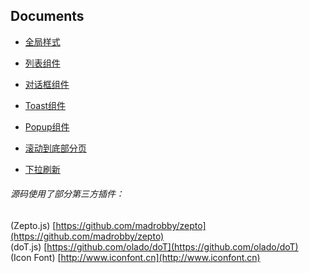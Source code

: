 ## Documents

- [全局样式](global.md)

- [列表组件](list.md)

- [对话框组件](dialog.md)

- [Toast组件](toast.md)

- [Popup组件](popup.md)

- [滚动到底部分页](rollPage.md)

- [下拉刷新](pullToRefresh.md)

###### 源码使用了部分第三方插件：<br/>
(Zepto.js) [https://github.com/madrobby/zepto](https://github.com/madrobby/zepto)<br/>
(doT.js) [https://github.com/olado/doT](https://github.com/olado/doT)<br/>
(Icon Font) [http://www.iconfont.cn](http://www.iconfont.cn)
